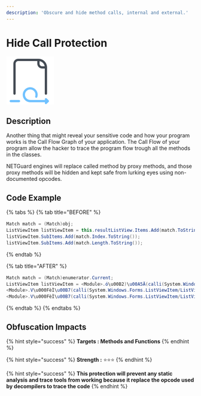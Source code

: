 ```yaml
---
description: 'Obscure and hide method calls, internal and external.'
---
```


# Hide Call Protection

![](../.gitbook/assets/hidecall.png)

## Description

Another thing that might reveal your sensitive code and how your program works is the Call Flow Graph of your application. The Call Flow of your program allow the hacker to trace the program flow trough all the methods in the classes.

NETGuard engines will replace called method by proxy methods, and those proxy methods will be hidden and kept safe from lurking eyes using non-documented opcodes.

## Code Example

{% tabs %}
{% tab title="BEFORE" %}
```csharp
Match match = (Match)obj;
ListViewItem listViewItem = this.resultListView.Items.Add(match.ToString());
listViewItem.SubItems.Add(match.Index.ToString());
listViewItem.SubItems.Add(match.Length.ToString());
```
{% endtab %}

{% tab title="AFTER" %}
```csharp
Match match = (Match)enumerator.Current;
ListViewItem listViewItem = <Module>.ó\u00B2)\u00A5Ä(calli(System.Windows.Forms.ListView/ListViewItemCollection(), this.resultListView, <Module>.CrossAppDomainData[39]), <Module>.Ï\u0091\u00A5Hÿ(match));
<Module>.V\u000FèÌ\u00B7(calli(System.Windows.Forms.ListViewItem/ListViewSubItemCollection(), listViewItem, <Module>.CrossAppDomainData[44]), calli(System.Int32(), match, <Module>.CrossAppDomainData[45]).ToString());
<Module>.V\u000FèÌ\u00B7(calli(System.Windows.Forms.ListViewItem/ListViewSubItemCollection(), listViewItem, <Module>.CrossAppDomainData[44]), calli(System.Int32(), match, <Module>.CrossAppDomainData[46]).ToString());
```
{% endtab %}
{% endtabs %}

## Obfuscation Impacts

{% hint style="success" %}
**Targets : Methods and Functions**
{% endhint %}

{% hint style="success" %}
**Strength :** ⭐⭐⭐
{% endhint %}

{% hint style="success" %}
**This protection will prevent any static analysis and trace tools from working because it replace the opcode used by decompilers to trace the code**
{% endhint %}

